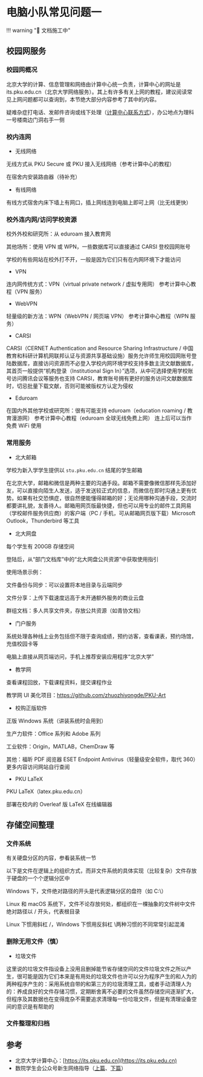 # 电脑小队常见问题一

!!! warning ":construction: 文档施工中"

## 校园网服务

### 校园网概况

北京大学的计算、信息管理和网络由计算中心统一负责，计算中心的网址是 its.pku.edu.cn（北京大学网络服务）。其上有许多有关上网的教程，建议阅读常见上网问题都可以查询到，本节绝大部分内容参考了其中的内容。

疑难杂症打电话、发邮件咨询或线下处理（[计算中心联系方式](https://its.pku.edu.cn/contact_us.z.jsp)），办公地点为理科一号楼南边门洞右手一侧

### 校内连网

- 无线网络

无线方式从 PKU Secure 或 PKU 接入无线网络（参考计算中心的教程）

在宿舍内安装路由器（待补充）

- 有线网络

有线方式宿舍内床下墙上有网口，插上网线连到电脑上即可上网（比无线更快）

### 校外连内网/访问学校资源

校外外校和研究所：从 eduroam 接入教育网

其他场所：使用 VPN 或 WPN，一些数据库可以直接通过 CARSI 登校园网账号

学校的有些网站在校外打不开，一般是因为它们只有在内网环境下才能访问

- VPN

连内网传统方式：VPN（virtual private network / 虚拟专用网）
参考计算中心教程（VPN 服务）

- WebVPN

轻量级的新方法：WPN（WebVPN / 网页端 VPN）
参考计算中心教程（WPN 服务）

- CARSI

CARSI（CERNET Authentication and Resource Sharing Infrastructure / 中国教育和科研计算机网联邦认证与资源共享基础设施）服务允许师生用校园网账号登陆数据库，直接访问资源而不必登入学校内网环境学校支持多数主流文献数据库，其首页一般提供“机构登录（Institutional Sign In）”选项，从中可选择使用学校账号访问腾讯会议等服务也支持 CARSI，教育账号拥有更好的服务访问文献数据库时，切忌批量下载文献，否则可能被版权方认定为侵权

- Eduroam

在国内外其他学校或研究所：很有可能支持 eduroam（education roaming / 教育漫游网）
参考计算中心教程（eduroam 全球无线免费上网）
连上后可以当作免费 WiFi 使用

### 常用服务

- 北大邮箱

学校为新入学学生提供以 `stu.pku.edu.cn` 结尾的学生邮箱

在北京大学，邮箱和微信是两种主要的沟通手段。邮箱不需要像微信那样先添加好友，可以直接向陌生人发送，适于发送较正式的信息，而微信在即时沟通上更有优势。如果有社交恐惧症，很自然便能懂得邮箱的好；无论用哪种沟通手段，交流时都要讲礼貌，友善待人。邮箱用网页版最快捷，但也可以用专业的邮件工具网易（学校邮件服务供应商）的客户端（PC / 手机，可从邮箱网页版下载）Microsoft Outlook，Thunderbird 等工具

- 北大网盘

每个学生有 200GB 存储空间

登陆后，从“部门文档库”中的“北大网盘公共资源”中获取使用指引

使用场景示例：

文件备份与同步：可以设置将本地目录与云端同步

文件分享：上传下载速度远高于未开通额外服务的商业云盘

群组文档：多人共享文件夹，存放公共资源（如青协文档）

- 门户服务

系统处理各种线上业务包括但不限于查询成绩，预约访客，查看课表，预约场馆，充值校园卡等

电脑上直接从网页端访问，手机上推荐安装应用程序“北京大学”

- 教学网

查看课程回放，下载课程资料，提交课程作业

教学网 UI 美化项目：https://github.com/zhuozhiyongde/PKU-Art

- 校购正版软件

正版 Windows 系统（讲装系统时会用到）

生产力软件：Office 系列和 Adobe 系列

工业软件：Origin，MATLAB，ChemDraw 等

其他：福昕 PDF 阅览器 ESET Endpoint Antivirus（轻量级安全软件，取代 360）更多内容访问网站自行查阅

- PKU LaTeX

PKU LaTeX（latex.pku.edu.cn）

部署在校内的 Overleaf 版 LaTeX 在线编辑器

## 存储空间整理

### 文件系统

有关硬盘分区的内容，参看装系统一节

以下是文件在逻辑上的组织方式，而非文件系统的具体实现（比较复杂）文件存放于硬盘的一个个逻辑分区中

Windows 下，文件绝对路径的开头是代表逻辑分区的盘符（如 C:\）

Linux 和 macOS 系统下，文件不论存放何处，都组织在一棵抽象的文件树中文件绝对路径以 / 开头，代表根目录

Linux 下惯用斜杠 /，Windows 下惯用反斜杠 \两种习惯的不同常常引起混淆

### 删除无用文件（慎）

- 垃圾文件

这里说的垃圾文件指设备上没用且删掉能节省存储空间的文件垃圾文件之所以产生，很可能是因为它们本来是有用处的垃圾文件也许可以分为程序产生的和人为的两种程序产生的：采用系统自带的和第三方的垃圾清理工具，或者手动清理人为的：养成良好的文件存储习惯，定期断舍离不必要的文件虽然存储空间逐渐扩大，但程序及其数据也在变得庞杂不需要追求清理每一份垃圾文件，但是有清理设备空间的意识是有帮助的

### 文件整理和归档

## 参考

- 北京大学计算中心：[https://its.pku.edu.cn](https://its.pku.edu.cn)
- 数院学生会公众号新生网络指导（[上篇](https://mp.weixin.qq.com/s/YMC6CkdhCM9stNa9qq3olQ)、[下篇](https://mp.weixin.qq.com/s/R_am1kivTVWwo96ua0ba8g)）
